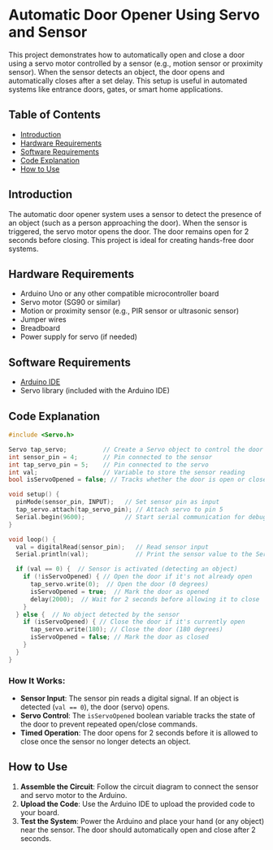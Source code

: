 
# Automatic Door Opener Using Servo and Sensor

This project demonstrates how to automatically open and close a door using a servo motor controlled by a sensor (e.g., motion sensor or proximity sensor). When the sensor detects an object, the door opens and automatically closes after a set delay. This setup is useful in automated systems like entrance doors, gates, or smart home applications.

## Table of Contents
- [Introduction](#introduction)
- [Hardware Requirements](#hardware-requirements)
- [Software Requirements](#software-requirements)
- [Code Explanation](#code-explanation)
- [How to Use](#how-to-use)


## Introduction

The automatic door opener system uses a sensor to detect the presence of an object (such as a person approaching the door). When the sensor is triggered, the servo motor opens the door. The door remains open for 2 seconds before closing. This project is ideal for creating hands-free door systems.

## Hardware Requirements
- Arduino Uno or any other compatible microcontroller board
- Servo motor (SG90 or similar)
- Motion or proximity sensor (e.g., PIR sensor or ultrasonic sensor)
- Jumper wires
- Breadboard
- Power supply for servo (if needed)

## Software Requirements
- [Arduino IDE](https://www.arduino.cc/en/software)
- Servo library (included with the Arduino IDE)

## Code Explanation

```cpp
#include <Servo.h>

Servo tap_servo;          // Create a Servo object to control the door
int sensor_pin = 4;       // Pin connected to the sensor
int tap_servo_pin = 5;    // Pin connected to the servo
int val;                  // Variable to store the sensor reading
bool isServoOpened = false; // Tracks whether the door is open or closed

void setup() {
  pinMode(sensor_pin, INPUT);   // Set sensor pin as input
  tap_servo.attach(tap_servo_pin); // Attach servo to pin 5
  Serial.begin(9600);           // Start serial communication for debugging
}

void loop() {
  val = digitalRead(sensor_pin);   // Read sensor input
  Serial.println(val);             // Print the sensor value to the Serial Monitor

  if (val == 0) {  // Sensor is activated (detecting an object)
    if (!isServoOpened) { // Open the door if it's not already open
      tap_servo.write(0);  // Open the door (0 degrees)
      isServoOpened = true;  // Mark the door as opened
      delay(2000);  // Wait for 2 seconds before allowing it to close
    }
  } else {  // No object detected by the sensor
    if (isServoOpened) { // Close the door if it's currently open
      tap_servo.write(180); // Close the door (180 degrees)
      isServoOpened = false; // Mark the door as closed
    }
  }
}
```

### How It Works:
- **Sensor Input**: The sensor pin reads a digital signal. If an object is detected (`val == 0`), the door (servo) opens.
- **Servo Control**: The `isServoOpened` boolean variable tracks the state of the door to prevent repeated open/close commands.
- **Timed Operation**: The door opens for 2 seconds before it is allowed to close once the sensor no longer detects an object.

## How to Use
1. **Assemble the Circuit**: Follow the circuit diagram to connect the sensor and servo motor to the Arduino.
2. **Upload the Code**: Use the Arduino IDE to upload the provided code to your board.
3. **Test the System**: Power the Arduino and place your hand (or any object) near the sensor. The door should automatically open and close after 2 seconds.

